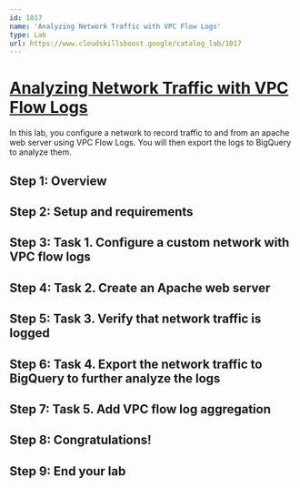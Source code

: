 ```yaml
---
id: 1017
name: 'Analyzing Network Traffic with VPC Flow Logs'
type: Lab
url: https://www.cloudskillsboost.google/catalog_lab/1017
---
```


# [Analyzing Network Traffic with VPC Flow Logs](https://www.cloudskillsboost.google/catalog_lab/1017)

In this lab, you configure a network to record traffic to and from an apache web server using VPC Flow Logs. You will then export the logs to BigQuery to analyze them.

## Step 1: Overview

## Step 2: Setup and requirements

## Step 3: Task 1. Configure a custom network with VPC flow logs

## Step 4: Task 2. Create an Apache web server

## Step 5: Task 3. Verify that network traffic is logged

## Step 6: Task 4. Export the network traffic to BigQuery to further analyze the logs

## Step 7: Task 5. Add VPC flow log aggregation

## Step 8: Congratulations!

## Step 9: End your lab
